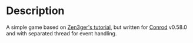 # Description
A simple game based on [Zen3ger's tutorial](https://github.com/zen3ger/conrod-guessing_game),
but written for [Conrod](https://github.com/PistonDevelopers/conrod)
v0.58.0 and with separated thread for event handling.